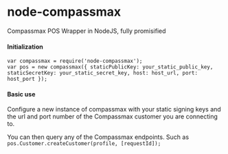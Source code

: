 # node-compassmax
Compassmax POS Wrapper in NodeJS, fully promisified

#### Initialization

`var compassmax = require('node-compassmax');`  
`var pos = new compassmax({ staticPublicKey: your_static_public_key, staticSecretKey: your_static_secret_key, host: host_url, port: host_port });`


#### Basic use

Configure a new instance of compassmax with your static signing keys and the url and port number of the Compassmax customer you are connecting to.

You can then query any of the Compassmax endpoints.
Such as `pos.Customer.createCustomer(profile, [requestId]);`
